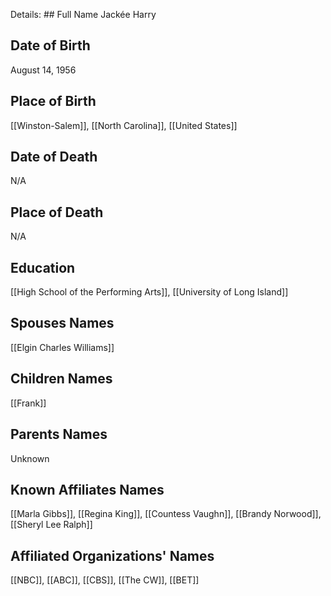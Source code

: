 Details: ## Full Name
Jackée Harry

## Date of Birth
August 14, 1956

## Place of Birth
[[Winston-Salem]], [[North Carolina]], [[United States]]

## Date of Death
N/A

## Place of Death
N/A

## Education
[[High School of the Performing Arts]], [[University of Long Island]]

## Spouses Names
[[Elgin Charles Williams]]

## Children Names
[[Frank]]

## Parents Names
Unknown

## Known Affiliates Names
[[Marla Gibbs]], [[Regina King]], [[Countess Vaughn]], [[Brandy Norwood]], [[Sheryl Lee Ralph]]

## Affiliated Organizations' Names
[[NBC]], [[ABC]], [[CBS]], [[The CW]], [[BET]]

